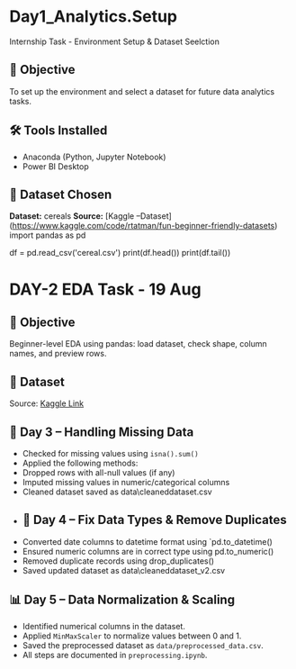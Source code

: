 # Day1_Analytics.Setup
Internship Task - Environment Setup & Dataset Seelction
## 📘 Objective
To set up the environment and select a dataset for
future data analytics tasks.
## 🛠 Tools Installed
- Anaconda (Python, Jupyter Notebook)
- Power BI Desktop
## 📂 Dataset Chosen
**Dataset:** cereals
**Source:** [Kaggle –Dataset]
(https://www.kaggle.com/code/rtatman/fun-beginner-friendly-datasets)
import pandas as pd

df = pd.read_csv('cereal.csv')
print(df.head())
print(df.tail())
# DAY-2 EDA Task - 19 Aug
## 📘 Objective
Beginner-level EDA using pandas: load dataset, check shape, column names, and
preview rows.
## 📂 Dataset
Source: [Kaggle
Link](https://www.kaggle.com/datasets/crawford/80-cereals)
## 🧹 Day 3 – Handling Missing Data
- Checked for missing values using `isna().sum()`
- Applied the following methods:
- Dropped rows with all-null values (if any)
- Imputed missing values in numeric/categorical
columns
- Cleaned dataset saved as data\cleaneddataset.csv
- ## 🔄 Day 4 – Fix Data Types & Remove Duplicates
- Converted date columns to datetime format using
`pd.to_datetime()
- Ensured numeric columns are in correct type using
pd.to_numeric()
- Removed duplicate records using drop_duplicates()
- Saved updated dataset as data\cleaneddataset_v2.csv
## 📊 Day 5 – Data Normalization & Scaling
- Identified numerical columns in the dataset.
- Applied `MinMaxScaler` to normalize values between 0
and 1.
- Saved the preprocessed dataset as
`data/preprocessed_data.csv`.
- All steps are documented in `preprocessing.ipynb`.
